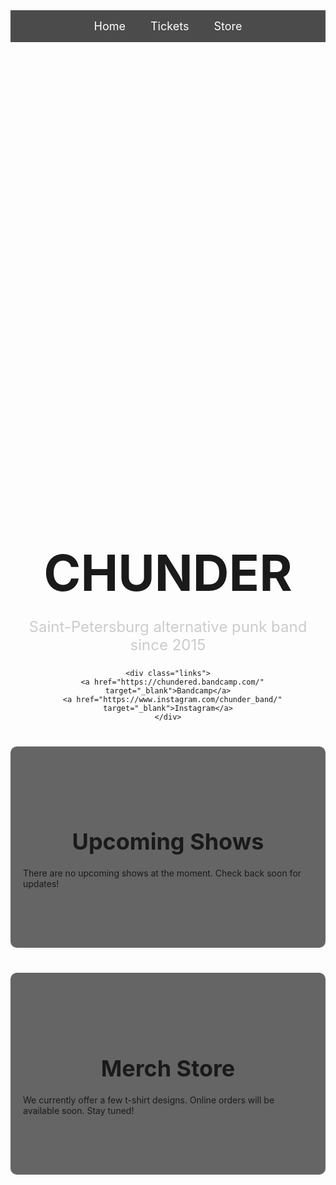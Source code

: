 <!DOCTYPE html>
<html lang="en">
<head>
  <meta charset="UTF-8">
  <meta name="viewport" content="width=device-width, initial-scale=1.0">
  <title>CHUNDER</title>
  <style>
    @import url('https://fonts.googleapis.com/css2?family=Anton&display=swap');

    html, body {
      margin: 0;
      padding: 0;
      font-family: 'Arial', sans-serif;
      color: white;
      background: url('photo_2025-08-01_22-17-39.jpg') no-repeat center center fixed;
      background-size: cover;
    }

    nav {
      background-color: rgba(0, 0, 0, 0.7);
      display: flex;
      justify-content: center;
      padding: 15px 0;
      position: sticky;
      top: 0;
      z-index: 100;
    }

    nav a {
      color: white;
      text-decoration: none;
      margin: 0 20px;
      font-size: 18px;
      transition: color 0.3s ease;
    }

    nav a:hover {
      color: #ff4747;
    }

    .hero {
      text-align: center;
      margin-top: 20vh;
    }

    .hero h1 {
      font-family: 'Anton', sans-serif;
      font-size: 80px;
      margin-bottom: 20px;
    }

    .hero p {
      font-size: 24px;
      color: #ccc;
    }

    .section {
      padding: 80px 20px;
      background-color: rgba(0, 0, 0, 0.6);
      margin: 40px auto;
      max-width: 800px;
      border-radius: 10px;
    }

    .section h2 {
      text-align: center;
      font-size: 36px;
      margin-bottom: 20px;
    }

    .links {
      text-align: center;
      margin-top: 30px;
    }

    .links a {
      margin: 0 10px;
      color: #ffffff;
      text-decoration: none;
      border: 1px solid white;
      padding: 10px 20px;
      border-radius: 5px;
      transition: background-color 0.3s ease, color 0.3s ease;
    }

    .links a:hover {
      background-color: white;
      color: black;
    }
  </style>
</head>
<body>
  <nav>
    <a href="#home">Home</a>
    <a href="#tickets">Tickets</a>
    <a href="#store">Store</a>
  </nav>

  <div class="hero" id="home">
    <h1>CHUNDER</h1>
    <p>Saint-Petersburg alternative punk band since 2015</p>

    <div class="links">
      <a href="https://chundered.bandcamp.com/" target="_blank">Bandcamp</a>
      <a href="https://www.instagram.com/chunder_band/" target="_blank">Instagram</a>
    </div>
  </div>

  <div class="section" id="tickets">
    <h2>Upcoming Shows</h2>
    <p>There are no upcoming shows at the moment. Check back soon for updates!</p>
  </div>

  <div class="section" id="store">
    <h2>Merch Store</h2>
    <p>We currently offer a few t-shirt designs. Online orders will be available soon. Stay tuned!</p>
  </div>
</body>
</html>
